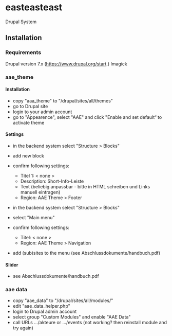 # easteasteast

Drupal System

## Installation

### Requirements

Drupal version 7.x (https://www.drupal.org/start.)
Imagick

### aae_theme

#### Installation

- copy "aaa_theme" to "/drupal/sites/all/themes"
- go to Drupal site
- login to your admin account
- go to "Appearence", select "AAE" and click "Enable and set default“ to activate theme

#### Settings

- in the backend system select "Structure > Blocks"
- add new block
- confirm following settings:

  - Titel 1: < none >
  - Description: Short-Info-Leiste
  - Text (beliebig anpassbar - bitte in HTML schreiben und Links manuell eintragen)
  - Region: AAE Theme > Footer

- in the backend system select "Structure > Blocks"
- select "Main menu"
- confirm following settings:

  - Titel: < none >
  - Region: AAE Theme > Navigation

- add (sub)sites to the menu (see Abschlussdokumente/handbuch.pdf)

#### Slider

- see Abschlussdokumente/handbuch.pdf

### aae data

- copy "aae_data" to "/drupal/sites/all/modules/"
- edit "aae_data_helper.php"
- login to Drupal admin account
- select group "Custom Modules" and enable "AAE Data"
- call URLs .../akteure or .../events (not working? then reinstall module and try again)
